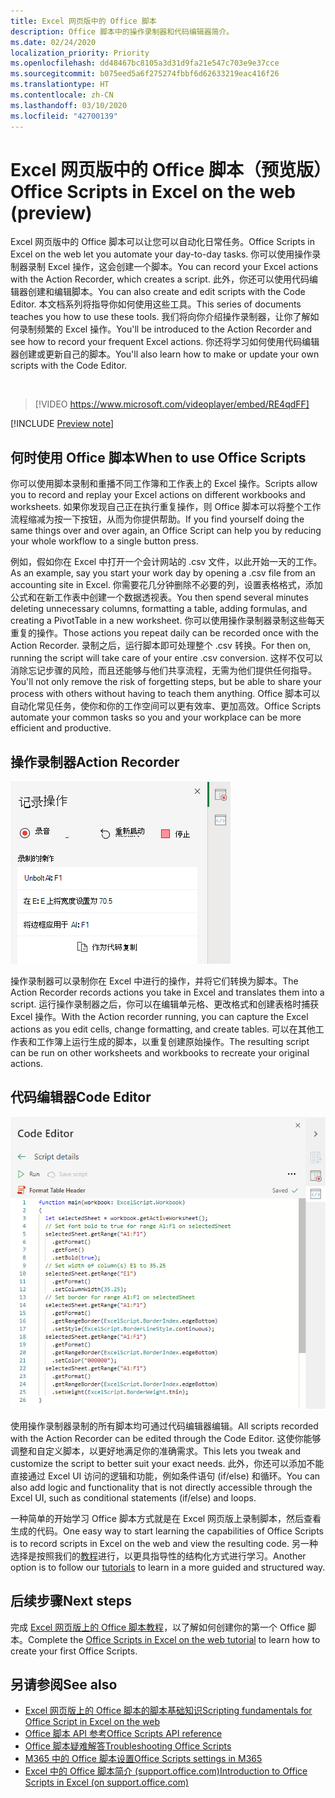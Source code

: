 ```yaml
---
title: Excel 网页版中的 Office 脚本
description: Office 脚本中的操作录制器和代码编辑器简介。
ms.date: 02/24/2020
localization_priority: Priority
ms.openlocfilehash: dd48467bc8105a3d31d9fa21e547c703e9e37cce
ms.sourcegitcommit: b075eed5a6f275274fbbf6d62633219eac416f26
ms.translationtype: HT
ms.contentlocale: zh-CN
ms.lasthandoff: 03/10/2020
ms.locfileid: "42700139"
---
```

# <a name="office-scripts-in-excel-on-the-web-preview"></a><span data-ttu-id="338a9-103">Excel 网页版中的 Office 脚本（预览版）</span><span class="sxs-lookup"><span data-stu-id="338a9-103">Office Scripts in Excel on the web (preview)</span></span>

<span data-ttu-id="338a9-104">Excel 网页版中的 Office 脚本可以让您可以自动化日常任务。</span><span class="sxs-lookup"><span data-stu-id="338a9-104">Office Scripts in Excel on the web let you automate your day-to-day tasks.</span></span> <span data-ttu-id="338a9-105">你可以使用操作录制器录制 Excel 操作，这会创建一个脚本。</span><span class="sxs-lookup"><span data-stu-id="338a9-105">You can record your Excel actions with the Action Recorder, which creates a script.</span></span> <span data-ttu-id="338a9-106">此外，你还可以使用代码编辑器创建和编辑脚本。</span><span class="sxs-lookup"><span data-stu-id="338a9-106">You can also create and edit scripts with the Code Editor.</span></span> <span data-ttu-id="338a9-107">本文档系列将指导你如何使用这些工具。</span><span class="sxs-lookup"><span data-stu-id="338a9-107">This series of documents teaches you how to use these tools.</span></span> <span data-ttu-id="338a9-108">我们将向你介绍操作录制器，让你了解如何录制频繁的 Excel 操作。</span><span class="sxs-lookup"><span data-stu-id="338a9-108">You'll be introduced to the Action Recorder and see how to record your frequent Excel actions.</span></span> <span data-ttu-id="338a9-109">你还将学习如何使用代码编辑器创建或更新自己的脚本。</span><span class="sxs-lookup"><span data-stu-id="338a9-109">You'll also learn how to make or update your own scripts with the Code Editor.</span></span>

<br>

> [!VIDEO https://www.microsoft.com/videoplayer/embed/RE4qdFF]

[!INCLUDE [Preview note](../includes/preview-note.md)]

## <a name="when-to-use-office-scripts"></a><span data-ttu-id="338a9-110">何时使用 Office 脚本</span><span class="sxs-lookup"><span data-stu-id="338a9-110">When to use Office Scripts</span></span>

<span data-ttu-id="338a9-111">你可以使用脚本录制和重播不同工作簿和工作表上的 Excel 操作。</span><span class="sxs-lookup"><span data-stu-id="338a9-111">Scripts allow you to record and replay your Excel actions on different workbooks and worksheets.</span></span> <span data-ttu-id="338a9-112">如果你发现自己正在执行重复操作，则 Office 脚本可以将整个工作流程缩减为按一下按钮，从而为你提供帮助。</span><span class="sxs-lookup"><span data-stu-id="338a9-112">If you find yourself doing the same things over and over again, an Office Script can help you by reducing your whole workflow to a single button press.</span></span>

<span data-ttu-id="338a9-113">例如，假如你在 Excel 中打开一个会计网站的 .csv 文件，以此开始一天的工作。</span><span class="sxs-lookup"><span data-stu-id="338a9-113">As an example, say you start your work day by opening a .csv file from an accounting site in Excel.</span></span> <span data-ttu-id="338a9-114">你需要花几分钟删除不必要的列，设置表格格式，添加公式和在新工作表中创建一个数据透视表。</span><span class="sxs-lookup"><span data-stu-id="338a9-114">You then spend several minutes deleting unnecessary columns, formatting a table, adding formulas, and creating a PivotTable in a new worksheet.</span></span> <span data-ttu-id="338a9-115">你可以使用操作录制器录制这些每天重复的操作。</span><span class="sxs-lookup"><span data-stu-id="338a9-115">Those actions you repeat daily can be recorded once with the Action Recorder.</span></span> <span data-ttu-id="338a9-116">录制之后，运行脚本即可处理整个 .csv 转换。</span><span class="sxs-lookup"><span data-stu-id="338a9-116">For then on, running the script will take care of your entire .csv conversion.</span></span> <span data-ttu-id="338a9-117">这样不仅可以消除忘记步骤的风险，而且还能够与他们共享流程，无需为他们提供任何指导。</span><span class="sxs-lookup"><span data-stu-id="338a9-117">You'll not only remove the risk of forgetting steps, but be able to share your process with others without having to teach them anything.</span></span> <span data-ttu-id="338a9-118">Office 脚本可以自动化常见任务，使你和你的工作空间可以更有效率、更加高效。</span><span class="sxs-lookup"><span data-stu-id="338a9-118">Office Scripts automate your common tasks so you and your workplace can be more efficient and productive.</span></span>

## <a name="action-recorder"></a><span data-ttu-id="338a9-119">操作录制器</span><span class="sxs-lookup"><span data-stu-id="338a9-119">Action Recorder</span></span>

![录制若干操作之后的操作录制器。](../images/action-recorder-intro.png)

<span data-ttu-id="338a9-121">操作录制器可以录制你在 Excel 中进行的操作，并将它们转换为脚本。</span><span class="sxs-lookup"><span data-stu-id="338a9-121">The Action Recorder records actions you take in Excel and translates them into a script.</span></span> <span data-ttu-id="338a9-122">运行操作录制器之后，你可以在编辑单元格、更改格式和创建表格时捕获 Excel 操作。</span><span class="sxs-lookup"><span data-stu-id="338a9-122">With the Action recorder running, you can capture the Excel actions as you edit cells, change formatting, and create tables.</span></span> <span data-ttu-id="338a9-123">可以在其他工作表和工作簿上运行生成的脚本，以重复创建原始操作。</span><span class="sxs-lookup"><span data-stu-id="338a9-123">The resulting script can be run on other worksheets and workbooks to recreate your original actions.</span></span>

## <a name="code-editor"></a><span data-ttu-id="338a9-124">代码编辑器</span><span class="sxs-lookup"><span data-stu-id="338a9-124">Code Editor</span></span>

![显示以上脚本的脚本代码的代码编辑器。](../images/code-editor-intro.png)

<span data-ttu-id="338a9-126">使用操作录制器录制的所有脚本均可通过代码编辑器编辑。</span><span class="sxs-lookup"><span data-stu-id="338a9-126">All scripts recorded with the Action Recorder can be edited through the Code Editor.</span></span> <span data-ttu-id="338a9-127">这使你能够调整和自定义脚本，以更好地满足你的准确需求。</span><span class="sxs-lookup"><span data-stu-id="338a9-127">This lets you tweak and customize the script to better suit your exact needs.</span></span> <span data-ttu-id="338a9-128">此外，你还可以添加不能直接通过 Excel UI 访问的逻辑和功能，例如条件语句 (if/else) 和循环。</span><span class="sxs-lookup"><span data-stu-id="338a9-128">You can also add logic and functionality that is not directly accessible through the Excel UI, such as conditional statements (if/else) and loops.</span></span>

<span data-ttu-id="338a9-129">一种简单的开始学习 Office 脚本方式就是在 Excel 网页版上录制脚本，然后查看生成的代码。</span><span class="sxs-lookup"><span data-stu-id="338a9-129">One easy way to start learning the capabilities of Office Scripts is to record scripts in Excel on the web and view the resulting code.</span></span> <span data-ttu-id="338a9-130">另一种选择是按照我们的[教程](../tutorials/excel-tutorial.md)进行，以更具指导性的结构化方式进行学习。</span><span class="sxs-lookup"><span data-stu-id="338a9-130">Another option is to follow our [tutorials](../tutorials/excel-tutorial.md) to learn in a more guided and structured way.</span></span>

## <a name="next-steps"></a><span data-ttu-id="338a9-131">后续步骤</span><span class="sxs-lookup"><span data-stu-id="338a9-131">Next steps</span></span>

<span data-ttu-id="338a9-132">完成 [Excel 网页版上的 Office 脚本教程](../tutorials/excel-tutorial.md)，以了解如何创建你的第一个 Office 脚本。</span><span class="sxs-lookup"><span data-stu-id="338a9-132">Complete the [Office Scripts in Excel on the web tutorial](../tutorials/excel-tutorial.md) to learn how to create your first Office Scripts.</span></span>

## <a name="see-also"></a><span data-ttu-id="338a9-133">另请参阅</span><span class="sxs-lookup"><span data-stu-id="338a9-133">See also</span></span>

- [<span data-ttu-id="338a9-134">Excel 网页版上的 Office 脚本的脚本基础知识</span><span class="sxs-lookup"><span data-stu-id="338a9-134">Scripting fundamentals for Office Script in Excel on the web</span></span>](../develop/scripting-fundamentals.md)
- [<span data-ttu-id="338a9-135">Office 脚本 API 参考</span><span class="sxs-lookup"><span data-stu-id="338a9-135">Office Scripts API reference</span></span>](/javascript/api/office-scripts/overview)
- [<span data-ttu-id="338a9-136">Office 脚本疑难解答</span><span class="sxs-lookup"><span data-stu-id="338a9-136">Troubleshooting Office Scripts</span></span>](../testing/troubleshooting.md)
- [<span data-ttu-id="338a9-137">M365 中的 Office 脚本设置</span><span class="sxs-lookup"><span data-stu-id="338a9-137">Office Scripts settings in M365</span></span>](https://support.office.com/article/office-scripts-settings-in-m365-19d3c51a-6ca2-40ab-978d-60fa49554dcf)
- [<span data-ttu-id="338a9-138">Excel 中的 Office 脚本简介 (support.office.com)</span><span class="sxs-lookup"><span data-stu-id="338a9-138">Introduction to Office Scripts in Excel (on support.office.com)</span></span>](https://support.office.com/article/introduction-to-office-scripts-in-excel-9fbe283d-adb8-4f13-a75b-a81c6baf163a)
